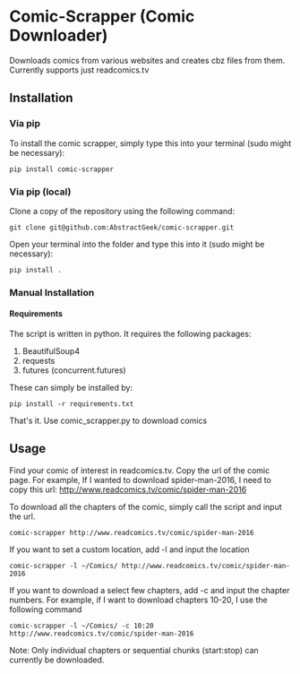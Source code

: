 # Comic-Scrapper (Comic Downloader)
Downloads comics from various websites and creates cbz files from them.
Currently supports just readcomics.tv

## Installation

### Via pip
To install the comic scrapper, simply type this into your terminal (sudo might be necessary):
```
pip install comic-scrapper
```

### Via pip (local)
Clone a copy of the repository using the following command:
```
git clone git@github.com:AbstractGeek/comic-scrapper.git
```

Open your terminal into the folder and type this into it (sudo might be necessary):
```
pip install .
```

### Manual Installation

#### Requirements
The script is written in python. It requires the following packages:
1. BeautifulSoup4
2. requests
3. futures (concurrent.futures)

These can simply be installed by:
```
pip install -r requirements.txt
```
That's it. Use comic_scrapper.py to download comics

## Usage
Find your comic of interest in readcomics.tv. Copy the url of the comic page.
For example, If I wanted to download spider-man-2016, I need to copy this url:
http://www.readcomics.tv/comic/spider-man-2016

To download all the chapters of the comic, simply call the script and input the url.
```
comic-scrapper http://www.readcomics.tv/comic/spider-man-2016
```

If you want to set a custom location, add -l and input the location
```
comic-scrapper -l ~/Comics/ http://www.readcomics.tv/comic/spider-man-2016
```

If you want to download a select few chapters, add -c and input the chapter numbers.
For example, if I want to download chapters 10-20, I use the following command
```
comic-scrapper -l ~/Comics/ -c 10:20 http://www.readcomics.tv/comic/spider-man-2016
```
Note: Only individual chapters or sequential chunks (start:stop) can currently be downloaded.
